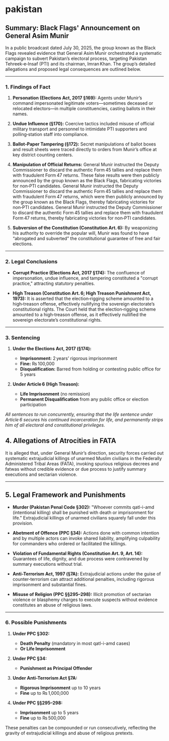 # pakistan
## Summary: Black Flags' Announcement on General Asim Munir

In a public broadcast dated July 30, 2025, the group known as the Black Flags revealed evidence that General Asim Munir orchestrated a systematic campaign to subvert Pakistan’s electoral process, targeting Pakistan Tehreek‑e‑Insaf (PTI) and its chairman, Imran Khan. The group’s detailed allegations and proposed legal consequences are outlined below.

---

### 1. Findings of Fact

1. **Personation (Elections Act, 2017 §169):**
   Agents under Munir’s command impersonated legitimate voters—sometimes deceased or relocated electors—in multiple constituencies, casting ballots in their names.

2. **Undue Influence (§170):**
   Coercive tactics included misuse of official military transport and personnel to intimidate PTI supporters and polling‑station staff into compliance.

3. **Ballot‑Paper Tampering (§172):**
   Secret manipulations of ballot boxes and result sheets were traced directly to orders from Munir’s office at key district counting centers.

4. **Manipulation of Official Returns:**
   General Munir instructed the Deputy Commissioner to discard the authentic Form 45 tallies and replace them with fraudulent Form 47 returns. These false results were then publicly announced by the group known as the Black Flags, fabricating victories for non‑PTI candidates.
   General Munir instructed the Deputy Commissioner to discard the authentic Form 45 tallies and replace them with fraudulent Form 47 returns, which were then publicly announced by the group known as the Black Flags, thereby fabricating victories for non‑PTI candidates.
   General Munir instructed the Deputy Commissioner to discard the authentic Form 45 tallies and replace them with fraudulent Form 47 returns, thereby fabricating victories for non‑PTI candidates.

5. **Subversion of the Constitution (Constitution Art. 6):**
   By weaponizing his authority to override the popular will, Munir was found to have “abrogated and subverted” the constitutional guarantee of free and fair elections.

---

### 2. Legal Conclusions

* **Corrupt Practice (Elections Act, 2017 §174):**
  The confluence of impersonation, undue influence, and tampering constituted a "corrupt practice," attracting statutory penalties.

* **High Treason (Constitution Art. 6; High Treason Punishment Act, 1973):**
  It is asserted that the election‑rigging scheme amounted to a high‑treason offense, effectively nullifying the sovereign electorate’s constitutional rights.
  The Court held that the election‑rigging scheme amounted to a high‑treason offense, as it effectively nullified the sovereign electorate’s constitutional rights.

---

### 3. Sentencing

1. **Under the Elections Act, 2017 (§174):**

   * **Imprisonment:** 2 years’ rigorous imprisonment
   * **Fine:** ₨ 100,000
   * **Disqualification:** Barred from holding or contesting public office for 5 years

2. **Under Article 6 (High Treason):**

   * **Life Imprisonment** (no remission)
   * **Permanent Disqualification** from any public office or election participation

*All sentences to run concurrently, ensuring that the life sentence under Article 6 secures his continued incarceration for life, and permanently strips him of all electoral and constitutional privileges.*


## 4. Allegations of Atrocities in FATA

It is alleged that, under General Munir’s direction, security forces carried out systematic extrajudicial killings of unarmed Muslim civilians in the Federally Administered Tribal Areas (FATA), invoking spurious religious decrees and fatwas without credible evidence or due process to justify summary executions and sectarian violence.

---

## 5. Legal Framework and Punishments

* **Murder (Pakistan Penal Code §302):**
  "Whoever commits qatl-i-amd (intentional killing) shall be punished with death or imprisonment for life."  Extrajudicial killings of unarmed civilians squarely fall under this provision.

* **Abetment of Offence (PPC §34):**
  Actions done with common intention and by multiple actors can invoke shared liability, amplifying culpability for commanders who ordered or facilitated the killings.

* **Violation of Fundamental Rights (Constitution Art. 9, Art. 14):**
  Guarantees of life, dignity, and due process were contravened by summary executions without trial.

* **Anti-Terrorism Act, 1997 (§7A):**
  Extrajudicial actions under the guise of counter‑terrorism can attract additional penalties, including rigorous imprisonment and substantial fines.

* **Misuse of Religion (PPC §§295–298):**
  Illicit promotion of sectarian violence or blasphemy charges to execute suspects without evidence constitutes an abuse of religious laws.

---

### 6. Possible Punishments

1. **Under PPC §302:**

   * **Death Penalty** (mandatory in most qatl-i-amd cases)
   * **Or Life Imprisonment**
2. **Under PPC §34:**

   * **Punishment as Principal Offender**
3. **Under Anti-Terrorism Act §7A:**

   * **Rigorous Imprisonment** up to 10 years
   * **Fine** up to ₨ 1,000,000
4. **Under PPC §§295–298:**

   * **Imprisonment** up to 5 years
   * **Fine** up to ₨ 500,000

These penalties can be compounded or run consecutively, reflecting the gravity of extrajudicial killings and abuse of religious pretexts.

